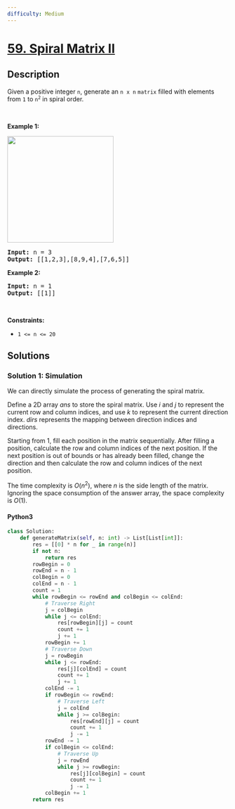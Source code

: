 ```yaml
---
difficulty: Medium
---
```


<!-- problem:start -->

# [59. Spiral Matrix II](https://leetcode.com/problems/spiral-matrix-ii)

## Description

<!-- description:start -->

<p>Given a positive integer <code>n</code>, generate an <code>n x n</code> <code>matrix</code> filled with elements from <code>1</code> to <code>n<sup>2</sup></code> in spiral order.</p>

<p>&nbsp;</p>
<p><strong class="example">Example 1:</strong></p>
<img alt="" src="https://fastly.jsdelivr.net/gh/doocs/leetcode@main/solution/0000-0099/0059.Spiral%20Matrix%20II/images/spiraln.jpg" style="width: 242px; height: 242px;" />
<pre>
<strong>Input:</strong> n = 3
<strong>Output:</strong> [[1,2,3],[8,9,4],[7,6,5]]
</pre>

<p><strong class="example">Example 2:</strong></p>

<pre>
<strong>Input:</strong> n = 1
<strong>Output:</strong> [[1]]
</pre>

<p>&nbsp;</p>
<p><strong>Constraints:</strong></p>

<ul>
	<li><code>1 &lt;= n &lt;= 20</code></li>
</ul>

<!-- description:end -->

## Solutions

<!-- solution:start -->

### Solution 1: Simulation

We can directly simulate the process of generating the spiral matrix.

Define a 2D array $\textit{ans}$ to store the spiral matrix. Use $i$ and $j$ to represent the current row and column indices, and use $k$ to represent the current direction index. $\textit{dirs}$ represents the mapping between direction indices and directions.

Starting from $1$, fill each position in the matrix sequentially. After filling a position, calculate the row and column indices of the next position. If the next position is out of bounds or has already been filled, change the direction and then calculate the row and column indices of the next position.

The time complexity is $O(n^2)$, where $n$ is the side length of the matrix. Ignoring the space consumption of the answer array, the space complexity is $O(1)$.

<!-- tabs:start -->

#### Python3

```python
class Solution:
    def generateMatrix(self, n: int) -> List[List[int]]:
        res = [[0] * n for _ in range(n)]
        if not n:
            return res
        rowBegin = 0
        rowEnd = n - 1
        colBegin = 0
        colEnd = n - 1
        count = 1
        while rowBegin <= rowEnd and colBegin <= colEnd:
            # Traverse Right
            j = colBegin
            while j <= colEnd:
                res[rowBegin][j] = count
                count += 1
                j += 1
            rowBegin += 1
            # Traverse Down
            j = rowBegin
            while j <= rowEnd:
                res[j][colEnd] = count
                count += 1
                j += 1
            colEnd -= 1
            if rowBegin <= rowEnd:
                # Traverse Left
                j = colEnd
                while j >= colBegin:
                    res[rowEnd][j] = count
                    count += 1
                    j -= 1
            rowEnd -= 1
            if colBegin <= colEnd:
                # Traverse Up
                j = rowEnd
                while j >= rowBegin:
                    res[j][colBegin] = count
                    count += 1
                    j -= 1
            colBegin += 1
        return res
```
